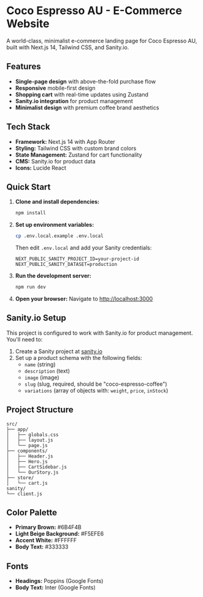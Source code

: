 # Coco Espresso AU - E-Commerce Website

A world-class, minimalist e-commerce landing page for Coco Espresso AU, built with Next.js 14, Tailwind CSS, and Sanity.io.

## Features

- **Single-page design** with above-the-fold purchase flow
- **Responsive** mobile-first design
- **Shopping cart** with real-time updates using Zustand
- **Sanity.io integration** for product management
- **Minimalist design** with premium coffee brand aesthetics

## Tech Stack

- **Framework:** Next.js 14 with App Router
- **Styling:** Tailwind CSS with custom brand colors
- **State Management:** Zustand for cart functionality
- **CMS:** Sanity.io for product data
- **Icons:** Lucide React

## Quick Start

1. **Clone and install dependencies:**
   ```bash
   npm install
   ```

2. **Set up environment variables:**
   ```bash
   cp .env.local.example .env.local
   ```
   Then edit `.env.local` and add your Sanity credentials:
   ```
   NEXT_PUBLIC_SANITY_PROJECT_ID=your-project-id
   NEXT_PUBLIC_SANITY_DATASET=production
   ```

3. **Run the development server:**
   ```bash
   npm run dev
   ```

4. **Open your browser:**
   Navigate to [http://localhost:3000](http://localhost:3000)

## Sanity.io Setup

This project is configured to work with Sanity.io for product management. You'll need to:

1. Create a Sanity project at [sanity.io](https://sanity.io)
2. Set up a product schema with the following fields:
   - `name` (string)
   - `description` (text)
   - `image` (image)
   - `slug` (slug, required, should be "coco-espresso-coffee")
   - `variations` (array of objects with: `weight`, `price`, `inStock`)

## Project Structure

```
src/
├── app/
│   ├── globals.css
│   ├── layout.js
│   └── page.js
├── components/
│   ├── Header.js
│   ├── Hero.js
│   ├── CartSidebar.js
│   └── OurStory.js
├── store/
│   └── cart.js
sanity/
└── client.js
```

## Color Palette

- **Primary Brown:** #6B4F4B
- **Light Beige Background:** #F5EFE6  
- **Accent White:** #FFFFFF
- **Body Text:** #333333

## Fonts

- **Headings:** Poppins (Google Fonts)
- **Body Text:** Inter (Google Fonts)

